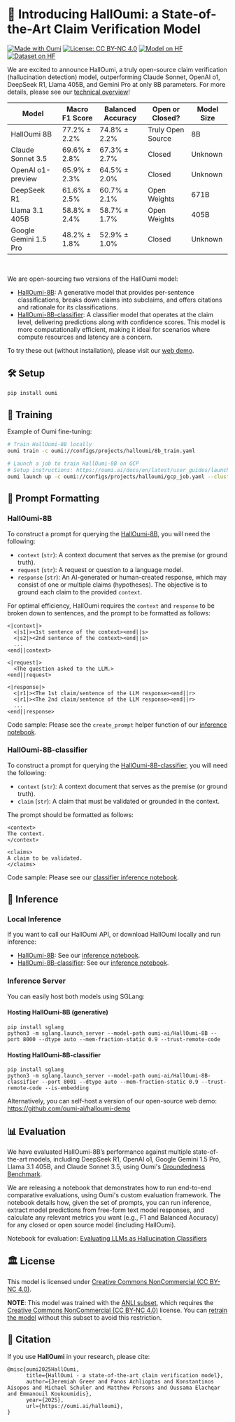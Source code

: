 # 🧀 Introducing HallOumi: a State-of-the-Art Claim Verification Model

[![Made with Oumi](https://badgen.net/badge/Made%20with/Oumi/%23085CFF?icon=https%3A%2F%2Foumi.ai%2Flogo_dark.svg)](https://github.com/oumi-ai/oumi)
[![License: CC BY-NC 4.0](https://img.shields.io/badge/License-CC_BY--NC_4.0-lightgrey.svg)](https://creativecommons.org/licenses/by-nc/4.0/)
[![Model on HF](https://huggingface.co/datasets/huggingface/badges/resolve/main/model-on-hf-sm-dark.svg)](https://huggingface.co/oumi-ai/HallOumi-8B)
[![Dataset on HF](https://huggingface.co/datasets/huggingface/badges/resolve/main/dataset-on-hf-sm-dark.svg)](https://huggingface.co/collections/oumi-ai/halloumi-67ecccf60fa98a079ea41ea1)

We are excited to announce HallOumi, a truly open-source claim verification (hallucination detection) model, outperforming Claude Sonnet, OpenAI o1, DeepSeek R1, Llama 405B, and Gemini Pro at only 8B parameters. For more details, please see our [technical overview](https://oumi.ai/blog/posts/introducing-halloumi)!

| Model | Macro F1 Score | Balanced Accuracy | Open or Closed? | Model Size |
|-------|----------------|-------------------|----------------|------------|
| HallOumi 8B | 77.2% ± 2.2% | 74.8% ± 2.2% | Truly Open Source | 8B |
| Claude Sonnet 3.5 | 69.6% ± 2.8% | 67.3% ± 2.7% | Closed | Unknown |
| OpenAI o1-preview | 65.9% ± 2.3% | 64.5% ± 2.0% | Closed | Unknown |
| DeepSeek R1 | 61.6% ± 2.5% | 60.7% ± 2.1% | Open Weights | 671B |
| Llama 3.1 405B | 58.8% ± 2.4% | 58.7% ± 1.7% | Open Weights | 405B |
| Google Gemini 1.5 Pro | 48.2% ± 1.8% | 52.9% ± 1.0% | Closed | Unknown |
<br>

We are open-sourcing two versions of the HallOumi model:
- [HallOumi-8B](https://huggingface.co/oumi-ai/HallOumi-8B): A generative model that provides per-sentence classifications, breaks down claims into subclaims, and offers citations and rationale for its classifications.
- [HallOumi-8B-classifier](https://huggingface.co/oumi-ai/HallOumi-8B-classifier): A classifier model that operates at the claim level, delivering predictions along with confidence scores. This model is more computationally efficient, making it ideal for scenarios where compute resources and latency are a concern.

To try these out (without installation), please visit our [web demo](https://oumi.ai/halloumi-demo).

## 🛠 Setup

```bash
pip install oumi
```

## 🚀 Training

Example of Oumi fine-tuning:

```bash
# Train HallOumi-8B locally
oumi train -c oumi://configs/projects/halloumi/8b_train.yaml

# Launch a job to train HallOumi-8B on GCP
# Setup instructions: https://oumi.ai/docs/en/latest/user_guides/launch/launch.html
oumi launch up -c oumi://configs/projects/halloumi/gcp_job.yaml --cluster halloumi-8b-sft
```

## 🔄 Prompt Formatting

### HallOumi-8B

To construct a prompt for querying the [HallOumi-8B](https://huggingface.co/oumi-ai/HallOumi-8B), you will need the following:

- `context` (`str`): A context document that serves as the premise (or ground truth).
- `request` (`str`): A request or question to a language model.
- `response` (`str`): An AI-generated or human-created response, which may consist of one or multiple claims (hypotheses). The objective is to ground each claim to the provided `context`.

For optimal efficiency, HallOumi requires the `context` and `response` to be broken down to sentences, and the prompt to be formatted as follows:

```
<|context|>
  <|s1|><1st sentence of the context><end||s>
  <|s2|><2nd sentence of the context><end||s>
  ...
<end||context>

<|request|>
  <The question asked to the LLM.>
<end||request>

<|response|>
  <|r1|><The 1st claim/sentence of the LLM response><end||r>
  <|r1|><The 2nd claim/sentence of the LLM response><end||r>
  ...
<end||response>
```

<!-- FIXME: HF prompt formatting does not seem up-to-date: https://huggingface.co/datasets/oumi-ai/oumi-groundedness-benchmark -->

Code sample: Please see the `create_prompt` helper function of our [inference notebook](https://github.com/oumi-ai/oumi/blob/main/configs/projects/halloumi/halloumi_inference_notebook.ipynb).

### HallOumi-8B-classifier

To construct a prompt for querying the [HallOumi-8B-classifier](https://huggingface.co/oumi-ai/HallOumi-8B-classifier), you will need the following:

- `context` (`str`): A context document that serves as the premise (or ground truth).
- `claim` (`str`): A claim that must be validated or grounded in the context.

The prompt should be formatted as follows:

```
<context>
The context.
</context>

<claims>
A claim to be validated.
</claims>
```

Code sample: Please see our [classifier inference notebook](https://github.com/oumi-ai/oumi/blob/main/configs/projects/halloumi/halloumi_classifier_inference_notebook.ipynb).

## 🤖 Inference

### Local Inference

If you want to call our HallOumi API, or download HallOumi locally and run inference:
- [HallOumi-8B](https://huggingface.co/oumi-ai/HallOumi-8B): See our [inference notebook](https://github.com/oumi-ai/oumi/blob/main/configs/projects/halloumi/halloumi_inference_notebook.ipynb).
- [HallOumi-8B-classifier](https://huggingface.co/oumi-ai/HallOumi-8B-classifier): See our [inference notebook](https://github.com/oumi-ai/oumi/blob/main/configs/projects/halloumi/halloumi_classifier_inference_notebook.ipynb).

### Inference Server

You can easily host both models using SGLang:

#### Hosting HallOumi-8B (generative)
```shell
pip install sglang
python3 -m sglang.launch_server --model-path oumi-ai/HallOumi-8B --port 8000 --dtype auto --mem-fraction-static 0.9 --trust-remote-code
```

#### Hosting HallOumi-8B-classifier

```shell
pip install sglang
python3 -m sglang.launch_server --model-path oumi-ai/HallOumi-8B-classifier --port 8001 --dtype auto --mem-fraction-static 0.9 --trust-remote-code --is-embedding
```

Alternatively, you can self-host a version of our open-source web demo:
https://github.com/oumi-ai/halloumi-demo

## 📊 Evaluation

We have evaluated HallOumi-8B’s performance against multiple state-of-the-art models, including DeepSeek R1, OpenAI o1, Google Gemini 1.5 Pro, Llama 3.1 405B, and Claude Sonnet 3.5, using Oumi's [Groundedness Benchmark](https://huggingface.co/datasets/oumi-ai/oumi-groundedness-benchmark).

We are releasing a notebook that demonstrates how to run end-to-end comparative evaluations, using Oumi's custom evaluation framework. The notebook details how, given the set of prompts, you can run inference, extract model predictions from free-form text model responses, and calculate any relevant metrics you want (e.g., F1 and Balanced Accuracy) for any closed or open source model (including HallOumi).

Notebook for evaluation: [Evaluating LLMs as Hallucination Classifiers](https://github.com/oumi-ai/oumi/blob/main/configs/projects/halloumi/halloumi_eval_notebook.ipynb)

## 🏛️ License

This model is licensed under [Creative Commons NonCommercial (CC BY-NC 4.0)](https://creativecommons.org/licenses/by-nc/4.0/legalcode).

**NOTE**: This model was trained with the [ANLI subset](https://huggingface.co/datasets/oumi-ai/oumi-anli-subset), which requires the [Creative Commons NonCommercial (CC BY-NC 4.0)](https://creativecommons.org/licenses/by-nc/4.0/legalcode) license. You can [retrain the model](https://github.com/oumi-ai/oumi/blob/main/configs/projects/halloumi/8b_train.yaml) without this subset to avoid this restriction.



## 📖 Citation

If you use **HallOumi** in your research, please cite:

```
@misc{oumi2025HallOumi,
      title={HallOumi - a state-of-the-art claim verification model},
      author={Jeremiah Greer and Panos Achlioptas and Konstantinos Aisopos and Michael Schuler and Matthew Persons and Oussama Elachqar and Emmanouil Koukoumidis},
      year={2025},
      url={https://oumi.ai/halloumi},
}
```

